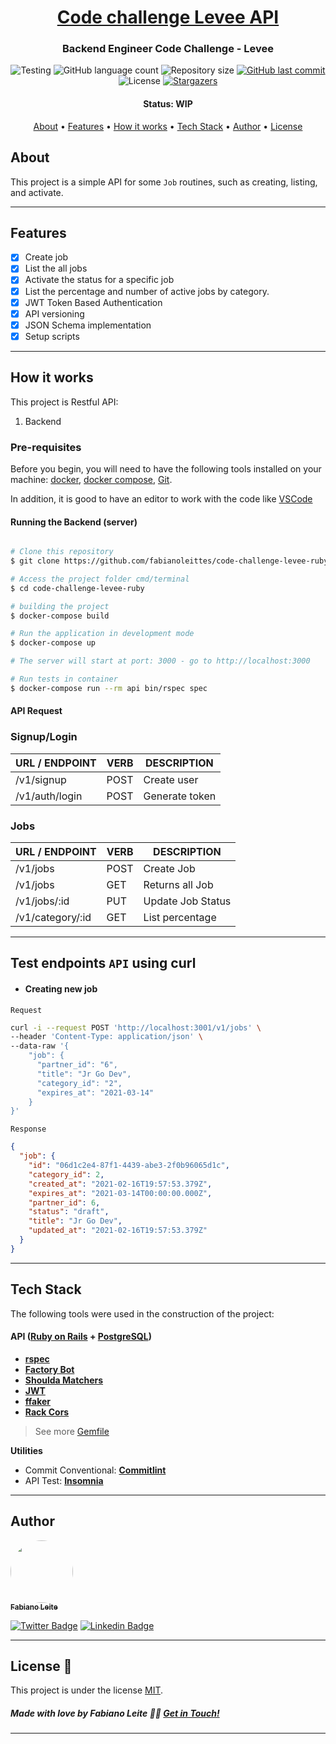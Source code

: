 <h1 align="center">
   <a href="#"> Code challenge Levee API </a>
</h1>

<h3 align="center">
    Backend Engineer Code Challenge - Levee
</h3>

<p align="center">

<img alt="Testing" src="https://github.com/fabianoleittes/code-challenge-levee-ruby/workflows/Tests%20&%20Linters/badge.svg?branch=main">

  <img alt="GitHub language count" src="https://img.shields.io/github/languages/count/fabianoleittes/code-challenge-levee-ruby?color=%2304D361">

  <img alt="Repository size" src="https://img.shields.io/github/repo-size/fabianoleittes/code-challenge-levee-ruby">

  <a href="https://github.com/fabianoleittes/code-challenge-levee-ruby/commits/main">
    <img alt="GitHub last commit" src="https://img.shields.io/github/last-commit/fabianoleittes/code-challenge-levee-ruby">
  </a>

   <img alt="License" src="https://img.shields.io/badge/license-MIT-brightgreen">
   <a href="https://github.com/fabianoleittes/code-challenge-levee-ruby/stargazers">
    <img alt="Stargazers" src="https://img.shields.io/github/stars/fabianoleittes/code-challenge-levee-ruby?style=social">
  </a>
</p>


<h4 align="center">
	 Status: WIP
</h4>

<p align="center">
 <a href="#about">About</a> •
 <a href="#features">Features</a> •
 <a href="#how-it-works">How it works</a> •
 <a href="#tech-stack">Tech Stack</a> •
 <a href="#author">Author</a> •
 <a href="#license">License</a>

</p>

## About

This project is a simple API for some `Job` routines, such as creating, listing, and activate.

---

## Features

- [x] Create job
- [x] List the all jobs
- [x] Activate the status for a specific job
- [x] List the percentage and number of active jobs by category.
- [x] JWT Token Based Authentication
- [x] API versioning
- [x] JSON Schema implementation
- [x] Setup scripts

---

## How it works

This project is Restful API:
1. Backend


### Pre-requisites

Before you begin, you will need to have the following tools installed on your machine:
[docker](https://docs.docker.com/install/), [docker compose](https://docs.docker.com/compose/install/), [Git](https://git-scm.com).

In addition, it is good to have an editor to work with the code like [VSCode](https://code.visualstudio.com/)

#### Running the Backend (server)

```bash

# Clone this repository
$ git clone https://github.com/fabianoleittes/code-challenge-levee-ruby

# Access the project folder cmd/terminal
$ cd code-challenge-levee-ruby

# building the project
$ docker-compose build

# Run the application in development mode
$ docker-compose up

# The server will start at port: 3000 - go to http://localhost:3000

# Run tests in container
$ docker-compose run --rm api bin/rspec spec

```

#### API Request

### Signup/Login

| URL / ENDPOINT          | VERB | DESCRIPTION      |
| ----------------------- | ---- | ---------------- |
| /v1/signup              | POST | Create user      |
| /v1/auth/login          | POST | Generate token   |

### Jobs
| URL / ENDPOINT          | VERB | DESCRIPTION      |
| ----------------------- | ---- | ---------------- |
| /v1/jobs | POST | Create Job      |
| /v1/jobs      | GET  | Returns all Job |
| /v1/jobs/:id  | PUT  | Update Job Status |
| /v1/category/:id  | GET  | List percentage |
---

## Test endpoints `API` using curl
- #### Creating new job

`Request`
```bash
curl -i --request POST 'http://localhost:3001/v1/jobs' \
--header 'Content-Type: application/json' \
--data-raw '{
	"job": {
	  "partner_id": "6",
	  "title": "Jr Go Dev",
	  "category_id": "2",
	  "expires_at": "2021-03-14"
	}
}'
```

`Response`
```json
{
  "job": {
    "id": "06d1c2e4-87f1-4439-abe3-2f0b96065d1c",
    "category_id": 2,
    "created_at": "2021-02-16T19:57:53.379Z",
    "expires_at": "2021-03-14T00:00:00.000Z",
    "partner_id": 6,
    "status": "draft",
    "title": "Jr Go Dev",
    "updated_at": "2021-02-16T19:57:53.379Z"
  }
}
```
---
## Tech Stack

The following tools were used in the construction of the project:

#### **API**  ([Ruby on Rails](https://rubyonrails.org/)  +  [PostgreSQL](https://www.postgresql.org/))

-   **[rspec](https://github.com/rspec/rspec-rails)**
-   **[Factory Bot](https://github.com/thoughtbot/factory_bot_rails)**
-   **[Shoulda Matchers](https://github.com/thoughtbot/shoulda-matchers)**
-   **[JWT](https://github.com/jwt/ruby-jwt)**
-   **[ffaker](https://github.com/ffaker/ffaker)**
-   **[Rack Cors](https://github.com/cyu/rack-cors)**

> See more  [Gemfile](https://github.com/fabianoleittes/mob2con-challenge-ruby/blob/main/Gemfile)

**Utilities**


-   Commit Conventional:  **[Commitlint](https://github.com/conventional-changelog/commitlint)**
-   API Test:  **[Insomnia](https://insomnia.rest/)**
---

## Author

<a href="https://fabianoleittes.me/">
 <img style="border-radius: 50%;" src="https://avatars3.githubusercontent.com/u/279344?v=4" width="100px;" alt=""/>
 <br />
 <sub><b>Fabiano Leite</b></sub></a>
 <br />

[![Twitter Badge](https://img.shields.io/badge/-@fabianoleittes-1ca0f1?style=flat-square&labelColor=1ca0f1&logo=twitter&logoColor=white&link=https://twitter.com/fabianoleittes)](https://twitter.com/fabianoleittes) [![Linkedin Badge](https://img.shields.io/badge/-Fabiano-blue?style=flat-square&logo=Linkedin&logoColor=white&link=https://www.linkedin.com/in/fabianoleittes/)](https://www.linkedin.com/in/fabianoleittes/)

---

## License 📝

This project is under the license [MIT](./LICENSE).

##### Made with love by Fabiano Leite 👋🏽 [Get in Touch!](Https://www.linkedin.com/in/fabianoleittes/)
---
